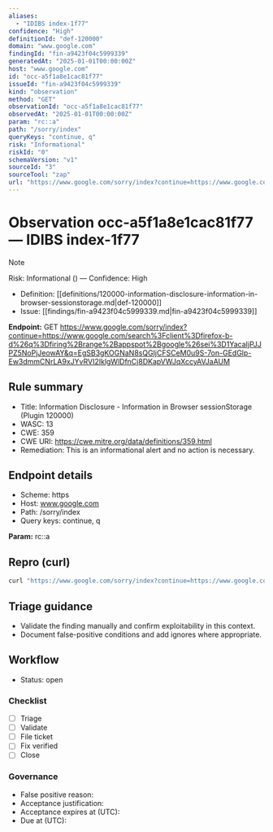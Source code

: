 ```yaml
---
aliases:
  - "IDIBS index-1f77"
confidence: "High"
definitionId: "def-120000"
domain: "www.google.com"
findingId: "fin-a9423f04c5999339"
generatedAt: "2025-01-01T00:00:00Z"
host: "www.google.com"
id: "occ-a5f1a8e1cac81f77"
issueId: "fin-a9423f04c5999339"
kind: "observation"
method: "GET"
observationId: "occ-a5f1a8e1cac81f77"
observedAt: "2025-01-01T00:00:00Z"
param: "rc::a"
path: "/sorry/index"
queryKeys: "continue, q"
risk: "Informational"
riskId: "0"
schemaVersion: "v1"
sourceId: "3"
sourceTool: "zap"
url: "https://www.google.com/sorry/index?continue=https://www.google.com/search%3Fclient%3Dfirefox-b-d%26q%3Dfiring%2Brange%2Bappspot%2Bgoogle%26sei%3D1YacaIjPJJPZ5NoPjJeowAY&q=EgSB3gKOGNaN8sQGIjCFSCeM0u9S-7on-GEdGlp-Ew3dmmCNrLA9xJYvRVI2IklgWlDfnCj8DKapVWJqXccyAVJaAUM"
---
```


# Observation occ-a5f1a8e1cac81f77 — IDIBS index-1f77

> [!Note]
> Risk: Informational () — Confidence: High

- Definition: [[definitions/120000-information-disclosure-information-in-browser-sessionstorage.md|def-120000]]
- Issue: [[findings/fin-a9423f04c5999339.md|fin-a9423f04c5999339]]

**Endpoint:** GET https://www.google.com/sorry/index?continue=https://www.google.com/search%3Fclient%3Dfirefox-b-d%26q%3Dfiring%2Brange%2Bappspot%2Bgoogle%26sei%3D1YacaIjPJJPZ5NoPjJeowAY&q=EgSB3gKOGNaN8sQGIjCFSCeM0u9S-7on-GEdGlp-Ew3dmmCNrLA9xJYvRVI2IklgWlDfnCj8DKapVWJqXccyAVJaAUM

## Rule summary

- Title: Information Disclosure - Information in Browser sessionStorage (Plugin 120000)
- WASC: 13
- CWE: 359
- CWE URI: https://cwe.mitre.org/data/definitions/359.html
- Remediation: This is an informational alert and no action is necessary.

## Endpoint details

- Scheme: https
- Host: www.google.com
- Path: /sorry/index
- Query keys: continue, q

**Param:** rc::a

## Repro (curl)

```bash
curl "https://www.google.com/sorry/index?continue=https://www.google.com/search%3Fclient%3Dfirefox-b-d%26q%3Dfiring%2Brange%2Bappspot%2Bgoogle%26sei%3D1YacaIjPJJPZ5NoPjJeowAY&q=EgSB3gKOGNaN8sQGIjCFSCeM0u9S-7on-GEdGlp-Ew3dmmCNrLA9xJYvRVI2IklgWlDfnCj8DKapVWJqXccyAVJaAUM"
```

## Triage guidance

- Validate the finding manually and confirm exploitability in this context.
- Document false-positive conditions and add ignores where appropriate.

## Workflow

- Status: open

### Checklist

- [ ] Triage
- [ ] Validate
- [ ] File ticket
- [ ] Fix verified
- [ ] Close

### Governance

- False positive reason: 
- Acceptance justification: 
- Acceptance expires at (UTC): 
- Due at (UTC): 
